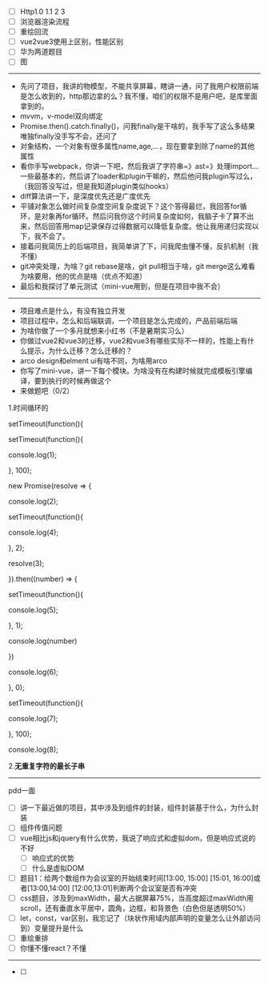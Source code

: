 

- [ ] Http1.0 1.1 2 3
- [ ] 浏览器渲染流程
- [ ] 重绘回流
- [ ] vue2vue3使用上区别，性能区别
- [ ] 华为两道题目
- [ ] 图

---

+ 先问了项目，我讲的物模型，不能共享屏幕，瞎讲一通，问了我用户权限前端是怎么收到的，http那边拿的么？我不懂，咱们的权限不是用户吧，是库里面拿到的。
+ mvvm，v-model双向绑定
+ Promise.then().catch.finally()，问我finally是干啥的，我手写了这么多结果唯独finally没手写不会，还问了
+ 对象结构，一个对象有很多属性name,age,...，现在要拿到除了name的其他属性
+ 看你手写webpack，你讲一下吧，然后我讲了字符串=》ast=》处理import...一些最基本的，然后讲了loader和plugin干嘛的，然后他问我plugin写过么，（我回答没写过，但是我知道plugin类似hooks）
+ diff算法讲一下，是深度优先还是广度优先
+ 平铺对象怎么做时间复杂度空间复杂度说下？这个答得最烂，我回答for循环，是对象再for循环。然后问我你这个时间复杂度如何，我脑子卡了算不出来，然后回答用map记录保存过得数据可以降低复杂度。他让我用递归实现以下，我不会了。
+ 接着问我简历上的后端项目，我简单讲了下，问我爬虫懂不懂，反扒机制（我不懂）
+ git冲突处理，为啥？git rebase是啥，git pull相当于啥，git merge这么难看为啥要用，他的优点是啥（优点不知道）
+ 最后和我探讨了单元测试（mini-vue用到，但是在项目中我不会）

---

+ 项目难点是什么，有没有独立开发
+ 项目过程中，怎么和后端联调，一个项目是怎么完成的，产品前端后端
+ 为啥你做了一个多月就想来小红书（不是暑期实习么）
+ 你做过vue2和vue3的迁移，vue2和vue3有哪些实际不一样的，性能上有什么提示，为什么迁移？怎么迁移的？
+ arco design和elment ui有啥不同，为啥用arco
+ 你写了mini-vue，讲一下每个模块。为啥没有在构建时候就完成模板引擎编译，要到执行的时候再做这个
+ 来做题吧（0/2）

1.时间循环的

setTimeout(function(){

setTimeout(function(){

console.log(1);

}, 100);

new Promise(resolve => {

console.log(2);

setTimeout(function(){

console.log(4);

}, 2);

resolve(3);

}).then((number) => {

setTimeout(function(){

console.log(5);

}, 1);

console.log(number)

})

console.log(6);

}, 0);

setTimeout(function(){

console.log(7);

}, 100);

console.log(8);

2.**无重复字符的最长子串**

---

pdd一面

- [ ] 讲一下最近做的项目，其中涉及到组件的封装，组件封装基于什么，为什么封装
- [ ] 组件传值问题
- [ ] vue相比js和jquery有什么优势，我说了响应式和虚拟dom，但是响应式说的不好
  - [ ] 响应式的优势
  - [ ] 什么是虚拟DOM
- [ ] 题目1：给两个数组作为会议室的开始结束时间[13:00, 15:00] [15:01, 16:00]或者[13:00,14:00] [12:00,13:01]判断两个会议室是否有冲突
- [ ] css题目，涉及到maxWidth，最大占据屏幕75%，当高度超过maxWidth用scroll，还有垂直水平居中，圆角，边框，和背景色（白色但是透明50%）
- [ ] let，const，var区别，我忘记了（块状作用域内部声明的变量怎么让外部访问到）变量提升是什么
- [ ] 重绘重排
- [ ] 你懂不懂react？不懂

---

- [ ] 

